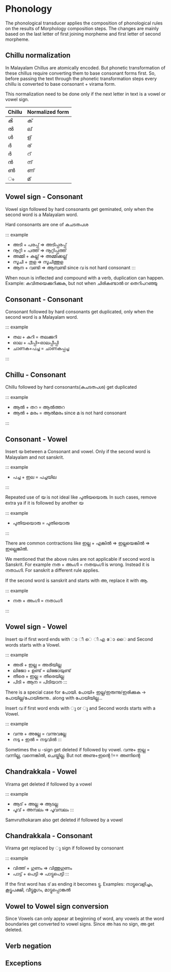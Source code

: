 # Phonology

The phonological transducer applies the composition of phonological rules on the results of Morphology composition steps. The changes are mainly based on the last letter of first joining morpheme and first letter of second morpheme.

## Chillu normalization

In Malayalam Chillus are atomically encoded. But phonetic transformation of these chillus require converting them to base consonant forms first. So, before passing the text through the phonetic transformation steps every chillu is converted to base consonant + virama form.

This normalization need to be done only if the next letter in text is a vowel or vowel sign.

| Chillu | Normalized form |
|--|----|
| ൿ| ക് |
| ൽ| ല് |
| ൾ| ള് |
| ർ| ര് |
| ർ| റ് |
|ൻ| ന് |
| ൺ| ണ് |
|  ം|മ് |


## Vowel sign - Consonant

Vowel sign followed by hard consonants get geminated, only when the second word is a Malayalam word.

Hard consonants are one of കുചടതപശ

::: example

* അടി + പരപ്പ് => അടിപ്പരപ്പ്
* നൂറ്റി + പത്ത് => നൂറ്റിപ്പത്ത്
* അമ്മി + കല്ല് => അമ്മിക്കല്ല്
* സൂചി + തുള => സൂചിത്തുള
* ആന + വണ്ടി  => ആന്വണ്ടി since വ is not hard consonant
:::

When noun is inflected and compound with a verb, duplication can happen.
Example: കവിതയെക്കുറിക്കുക, but not when ചിരികണ്ടാൽ or തെറിപറഞ്ഞു

## Consonant - Consonant

Consonant followed by hard consonants get duplicated, only when the second word is a Malayalam word.

::: example
* തല + കുറി = തലക്കുറി
* ഓല + പീപ്പി=ഓലപ്പീപ്പി
* ചാണക+പച്ച = ചാണകപ്പച്ച

:::
## Chillu - Consonant

Chillu followed by hard consonants(കുചടതപശ) get duplicated

::: example
* ആൽ + തറ = ആൽത്തറ
* ആൽ + മരം = ആൽമരം since മ is not hard consonant

:::

## Consonant - Vowel

Insert യ between a Consonant and vowel. Only if the second word is Malayalam and not sanskrit.

::: example
* പച്ച + ഇല = പച്ചയില

:::

Repeated use of യ is not ideal like പുതിയയൊരു. In such cases, remove extra ya if it is followed by another യ

::: example
* പുതിയയൊരു = പുതിയൊരു

:::

There are common contractions like ഇല്ല + എങ്കിൽ  => ഇല്ലയെങ്കിൽ => ഇല്ലെങ്കിൽ.

We mentioned that the above rules are not applicable if second word is Sanskrit. For example നത + അംഗി = നതയംഗി is wrong. Instead it is നതാംഗി. For sanskrit a different rule applies.

If the second word is sanskrit and starts with അ, replace it with ആ.


::: example
* നത + അംഗി = നതാംഗി

:::

## Vowel sign - Vowel

Insert യ if first word ends with ാ  ീ  െ  ി എ  ോ  ൈ and Second words starts with a Vowel.

::: example
* അരി + ഇല്ല = അരിയില്ല
* ലിജോ + ഉണ്ട് = ലിജോയുണ്ട്
* തീരെ + ഇല്ല = തീരെയില്ല
* പിടി + ആന = പിടിയാന
:::

There is a special case for പോയി.  പോയി+ ഇല്ല/ഇരുന്നു/ഇരിക്കുക -> പോയില്ല/പോയിരുന്നു.. along with പോയിയില്ല...

Insert വ if first word ends with ു or ൂ and Second words starts with a Vowel.

::: example

* വന്നു + അല്ലേ = വന്നുവല്ലേ
* നടു + ഇൽ = നടുവിൽ
:::

Sometimes the u -sign get deleted if followed by vowel. വന്നു+ ഇല്ല = വന്നില്ല, വന്നെങ്കിൽ, ചെയ്തില്ല. But not അണു+ഇന്റെ !== അണിന്റെ

## Chandrakkala - Vowel

Virama get deleted if followed by a vowel

::: example

* ആട് + അല്ല => ആടല്ല
* പൂവ് + അമ്പലം => പൂവമ്പലം
:::

Samvruthokaram also get deleted if followed by a vowel


## Chandrakkala - Consonant

Virama get replaced by ു sign if followed by consonant

::: example

* വിത്ത് + ഗുണം => വിത്തുഗുണം
* പാട്ട് + പെട്ടി => പാട്ടുപെട്ടി
:::

If the first word has ട് as ending it becomes ട്ടു. Examples: നാട്ടുവെളിച്ചം, കൂട്ടൂപക്ഷി, വീട്ടുമൃഗം, മാട്ടുപ്പൊങ്കൽ

## Vowel to Vowel sign conversion

Since Vowels can only appear at beginning of word, any vowels at the word boundaries get converted to vowel signs. Since അ has no sign, അ get deleted.

## Verb negation

## Exceptions
